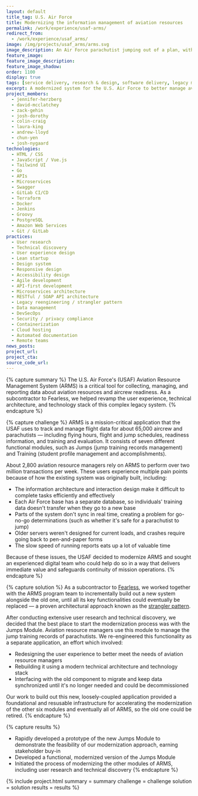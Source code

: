 ```yaml
---
layout: default
title_tag: U.S. Air Force
title: Modernizing the information management of aviation resources
permalink: /work/experience/usaf-arms/
redirect_from:
  - /work/experience/usaf_arms/
image: /img/projects/usaf_arms/arms.svg
image_description: An Air Force parachutist jumping out of a plan, with digital components in the background.
feature_image:
feature_image_description:
feature_image_shadow:
order: 1100
display: true
tags: [service delivery, research & design, software delivery, legacy modernization, devops, cloud & platforms, data & analytics, apis, security & privacy, defense, air force, zack gehin, josh dorothy, colin craig, laura king, andrew lloyd, chun yen, jennifer herzberg, david mcclatchey, josh nygaard]
excerpt: A modernized system for the U.S. Air Force to better manage aviation resources and aircrew readiness.
project_members:
  - jennifer-herzberg
  - david-mcclatchey
  - zack-gehin
  - josh-dorothy
  - colin-craig
  - laura-king
  - andrew-lloyd
  - chun-yen
  - josh-nygaard
technologies:
  - HTML / CSS
  - JavaScript / Vue.js
  - Tailwind UI
  - Go
  - APIs
  - Microservices
  - Swagger
  - GitLab CI/CD
  - Terraform
  - Docker
  - Jenkins
  - Groovy
  - PostgreSQL
  - Amazon Web Services
  - Git / GitLab
practices:
  - User research
  - Technical discovery
  - User experience design
  - Lean startup
  - Design system
  - Responsive design
  - Accessibility design
  - Agile development
  - API-first development
  - Microservices architecture
  - RESTful / SOAP API architecture
  - Legacy reengineering / strangler pattern
  - Data management
  - DevSecOps
  - Security / privacy compliance
  - Containerization
  - Cloud hosting
  - Automated documentation
  - Remote teams
news_posts:
project_url:
project_cta:
source_code_url:
---
```


{% capture summary %}
The U.S. Air Force's (USAF) Aviation Resource Management System (ARMS) is a critical
tool for collecting, managing, and reporting data about aviation resources and aircrew
readiness. As a subcontractor to Fearless, we helped revamp the user experience,
technical architecture, and technology stack of this complex legacy system.
{% endcapture %}

{% capture challenge %}
ARMS is a mission-critical application that the USAF uses to track and manage flight
data for about 65,000 aircrew and parachutists — including flying hours, flight and
jump schedules, readiness information, and training and evaluation. It consists of
seven different functional modules, such as Jumps (jump training records management)
and Training (student profile management and accomplishments).

About 2,800 aviation resource managers rely on ARMS to perform over two million transactions
per week. These users experience multiple pain points because of how the existing system
was originally built, including:

- The information architecture and interaction design make it difficult to complete
tasks efficiently and effectively
- Each Air Force base has a separate database, so individuals' training data doesn't
transfer when they go to a new base
- Parts of the system don't sync in real time, creating a problem for go-no-go
determinations (such as whether it's safe for a parachutist to jump)
- Older servers weren't designed for current loads, and crashes require going back to
pen-and-paper forms
- The slow speed of running reports eats up a lot of valuable time

Because of these issues, the USAF decided to modernize ARMS and sought an experienced
digital team who could help do so in a way that delivers immediate value and safeguards
continuity of mission operations.
{% endcapture %}

{% capture solution %}
As a subcontractor to [Fearless](https://fearless.tech/), we worked together
with the ARMS program team to incrementally build out a new system alongside the old one,
until all its key functionalities could eventually be replaced — a proven architectural approach known
as the [strangler pattern](https://martinfowler.com/bliki/StranglerFigApplication.html).

After conducting extensive user research and technical discovery, we decided that the best
place to start the modernization process was with the Jumps Module. Aviation resource
managers use this module to manage the jump training records of parachutists. We
re-engineered this functionality as a separate application, an effort which involved:

- Redesigning the user experience to better meet the needs of aviation resource managers
- Rebuilding it using a modern technical architecture and technology stack
- Interfacing with the old component to migrate and keep data synchronized until
it's no longer needed and could be decommissioned

Our work to build out this new, loosely-coupled application provided a foundational and resusable 
infrastructure for accelerating the modernization of the other six modules and eventually all of ARMS, 
so the old one could be retired.
{% endcapture %}

{% capture results %}
- Rapidly developed a prototype of the new Jumps Module to demonstrate the feasibility of our 
modernization approach, earning stakeholder buy-in
- Developed a functional, modernized version of the Jumps Module
- Initiated the process of modernizing the other modules of ARMS, 
including user research and technical discovery
{% endcapture %}

{% include project.html
  summary = summary
  challenge = challenge
  solution = solution
  results = results
%}
